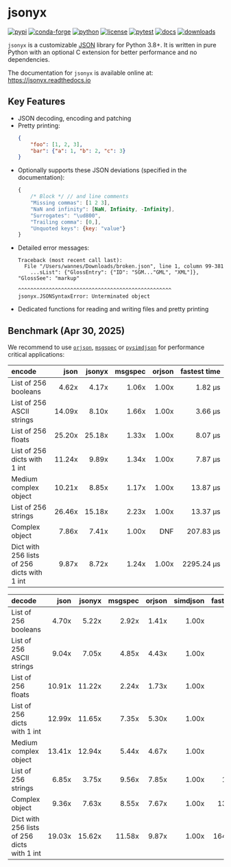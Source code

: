 # jsonyx

[![pypi](https://img.shields.io/pypi/v/jsonyx.svg)](http://pypi.org/project/jsonyx)
[![conda-forge](https://img.shields.io/conda/vn/conda-forge/jsonyx.svg)](https://anaconda.org/conda-forge/jsonyx)
[![python](https://img.shields.io/pypi/pyversions/jsonyx.svg)](http://pypi.org/project/jsonyx)
[![license](https://img.shields.io/pypi/l/jsonyx.svg)](http://pypi.org/project/jsonyx)
[![pytest](https://github.com/nineteendo/jsonyx/actions/workflows/pytest.yml/badge.svg?branch=2.3.x)](https://github.com/nineteendo/jsonyx/actions/workflows/pytest.yml)
[![docs](https://readthedocs.org/projects/jsonyx/badge/?version=stable)](https://jsonyx.readthedocs.io/en/stable/?badge=stable)
[![downloads](https://img.shields.io/pypi/dm/jsonyx.svg)](http://pypi.org/project/jsonyx)

`jsonyx` is a customizable [JSON](http://json.org) library for Python 3.8+. It
is written in pure Python with an optional C extension for better performance
and no dependencies.

The documentation for `jsonyx` is available online at: https://jsonyx.readthedocs.io

## Key Features

- JSON decoding, encoding and patching
- Pretty printing:
    ```json
    {
        "foo": [1, 2, 3],
        "bar": {"a": 1, "b": 2, "c": 3}
    }
    ```
- Optionally supports these JSON deviations (specified in the documentation):
    ```javascript
    {
        /* Block */ // and line comments
        "Missing commas": [1 2 3],
        "NaN and infinity": [NaN, Infinity, -Infinity],
        "Surrogates": "\ud800",
        "Trailing comma": [0,],
        "Unquoted keys": {key: "value"}
    }
    ```
- Detailed error messages:
    ```none
    Traceback (most recent call last):
      File "/Users/wannes/Downloads/broken.json", line 1, column 99-381
        ...sList": {"GlossEntry": {"ID": "SGM..."GML", "XML"]}, "GlossSee": "markup"
                                  ^^^^^^^^^^^^^^^^^^^^^^^^^^^^^^^^^^^^^^^^^^^^^^^^^^
    jsonyx.JSONSyntaxError: Unterminated object
    ```
- Dedicated functions for reading and writing files and pretty printing

## Benchmark (Apr 30, 2025)

We recommend to use [`orjson`](https://pypi.org/project/orjson),
[`msgspec`](https://pypi.org/project/msgspec) or
[`pysimdjson`](https://pypi.org/project/pysimdjson) for performance critical
applications:

| encode                                      |   json | jsonyx | msgspec | orjson | fastest time |
|:--------------------------------------------|-------:|-------:|--------:|-------:|-------------:|
| List of 256 booleans                        |  4.62x |  4.17x |   1.06x |  1.00x |      1.82 μs |
| List of 256 ASCII strings                   | 14.09x |  8.10x |   1.66x |  1.00x |      3.66 μs |
| List of 256 floats                          | 25.20x | 25.18x |   1.33x |  1.00x |      8.07 μs |
| List of 256 dicts with 1 int                | 11.24x |  9.89x |   1.34x |  1.00x |      7.87 μs |
| Medium complex object                       | 10.21x |  8.85x |   1.17x |  1.00x |     13.87 μs |
| List of 256 strings                         | 26.46x | 15.18x |   2.23x |  1.00x |     13.37 μs |
| Complex object                              |  7.86x |  7.41x |   1.00x |    DNF |    207.83 μs |
| Dict with 256 lists of 256 dicts with 1 int |  9.87x |  8.72x |   1.24x |  1.00x |   2295.24 μs |

| decode                                      |   json |  jsonyx | msgspec | orjson | simdjson | fastest time |
|:--------------------------------------------|-------:|--------:|--------:|-------:|---------:|-------------:|
| List of 256 booleans                        |  4.70x |   5.22x |   2.92x |  1.41x |    1.00x |      1.45 μs |
| List of 256 ASCII strings                   |  9.04x |   7.05x |   4.85x |  4.43x |    1.00x |      3.15 μs |
| List of 256 floats                          | 10.91x |  11.22x |   2.24x |  1.73x |    1.00x |      6.14 μs |
| List of 256 dicts with 1 int                | 12.99x |  11.65x |   7.35x |  5.30x |    1.00x |      6.11 μs |
| Medium complex object                       | 13.41x |  12.94x |   5.44x |  4.67x |    1.00x |      7.65 μs |
| List of 256 strings                         |  6.85x |   3.75x |   9.56x |  7.85x |    1.00x |     16.78 μs |
| Complex object                              |  9.36x |   7.63x |   8.55x |  7.67x |    1.00x |    136.11 μs |
| Dict with 256 lists of 256 dicts with 1 int | 19.03x |  15.62x |  11.58x |  9.87x |    1.00x |   1640.77 μs |
